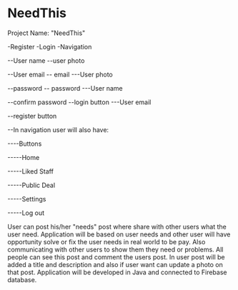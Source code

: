 # NeedThis

Project Name: "NeedThis"


-Register -Login -Navigation

--User name --user photo

--User email -- email ---User photo

--password -- password ---User name

--confirm password --login button ---User email

--register button


--In navigation user will also have:

----Buttons

-----Home

-----Liked Staff

-----Public Deal

-----Settings

-----Log out

User can post his/her "needs" post where share with other users what the user need.
Application will be based on user needs and other user will have opportunity solve or fix the user needs in real world to be pay.
Also communicating with other users to show them they need or problems.
All people can see this post and comment the users post.
In user post will be added a title and description and also if user want can update a photo on that post.
Application will be developed in Java and connected to Firebase database.
